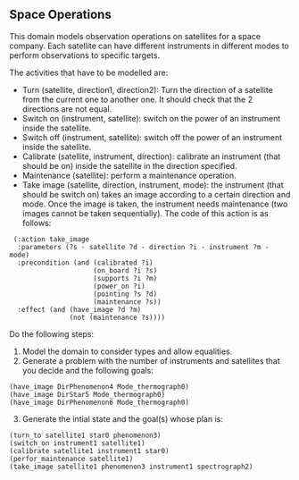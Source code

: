## Space Operations 

This domain models observation operations on satellites for a space company. Each satellite can have different instruments in different modes to perform observations to specific targets. 

The activities that have to be modelled are:

 - Turn (satellite, direction1, direction2): Turn the direction of a satellite from the current one to another one. It should check that the 2 directions are not equal.
 - Switch on (instrument, satellite): switch on the power of an instrument inside the satellite.
 - Switch off (instrument, satellite): switch off the power of an instrument  inside the satellite.
 - Calibrate (satellite, instrument, direction): calibrate an instrument (that should be on) inside the satellite in the direction specified.
 -  Maintenance (satellite): perform a maintenance operation.
 - Take image (satellite, direction, instrument, mode): the instrument (that should be switch on) takes an image according to a certain direction and mode. Once the image is taken, the instrument needs maintenance (two images cannot be taken sequentially). The code of this action is as follows:

 ```
  (:action take_image
   :parameters (?s - satellite ?d - direction ?i - instrument ?m - mode)
   :precondition (and (calibrated ?i)
                      (on_board ?i ?s)
                      (supports ?i ?m)
                      (power_on ?i)
                      (pointing ?s ?d)
                      (maintenance ?s))
   :effect (and (have_image ?d ?m) 
                (not (maintenance ?s))))
```

Do the following steps:

 1. Model the domain to consider types and allow equalities. 
 2. Generate a problem with the number of instruments and  satellites that you decide and the following goals:
 ```
(have_image DirPhenomenon4 Mode_thermograph0)
(have_image DirStar5 Mode_thermograph0)
(have_image DirPhenomenon6 Mode_thermograph0)
```
 3. Generate the intial state and the goal(s) whose plan is:
 ```
(turn_to satellite1 star0 phenomenon3)
(switch_on instrument1 satellite1)
(calibrate satellite1 instrument1 star0)
(perfor_maintenance satellite1)
(take_image satellite1 phenomenon3 instrument1 spectrograph2)
```

